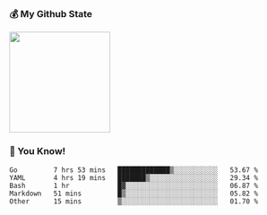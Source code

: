 ### :moneybag: My Github State

<img height="180em" src="https://github-readme-stats.vercel.app/api?username=G-Asura&show_icons=true&hide_border=true&count_private=true&include_all_commits=true" />

### :pill: You Know!
<!--START_SECTION:waka-->

```text
Go         7 hrs 53 mins   █████████████▒░░░░░░░░░░░   53.67 %
YAML       4 hrs 19 mins   ███████▒░░░░░░░░░░░░░░░░░   29.34 %
Bash       1 hr            █▓░░░░░░░░░░░░░░░░░░░░░░░   06.87 %
Markdown   51 mins         █▒░░░░░░░░░░░░░░░░░░░░░░░   05.82 %
Other      15 mins         ▒░░░░░░░░░░░░░░░░░░░░░░░░   01.70 %
```

<!--END_SECTION:waka-->

<!--
**G-Asura/G-Asura** is a ✨ _special_ ✨ repository because its `README.md` (this file) appears on your GitHub profile.

Here are some ideas to get you started:

- 🔭 I’m currently working on ...
- 🌱 I’m currently learning ...
- 👯 I’m looking to collaborate on ...
- 🤔 I’m looking for help with ...
- 💬 Ask me about ...
- 📫 How to reach me: ...
- 😄 Pronouns: ...
- ⚡ Fun fact: ...
-->
